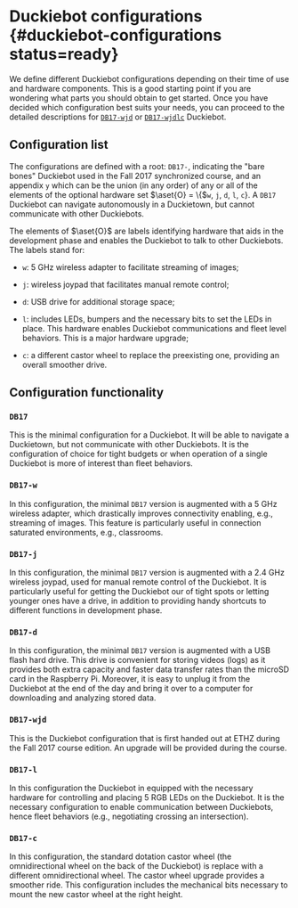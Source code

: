 # Duckiebot configurations {#duckiebot-configurations status=ready}

We define different Duckiebot configurations depending on their time of use and hardware components. This is a good starting point if you are wondering what parts you should obtain to get started. Once you have decided which configuration best suits your needs, you can proceed to the detailed descriptions for [`DB17-wjd`](#acquiring-parts-c0) or [`DB17-wjdlc`](#acquiring-parts-c1) Duckiebot.

## Configuration list

The configurations are defined with a root: `DB17-`, indicating the "bare bones" Duckiebot used in the Fall 2017 synchronized course, and an appendix `y` which can be the union (in any order) of any or all of the elements of the optional hardware set $\aset{O} = \{$`w`, `j`, `d`, `l`, `c`$\}$. A `DB17` Duckiebot can navigate autonomously in a Duckietown, but cannot communicate with other Duckiebots.

The elements of $\aset{O}$ are labels identifying hardware that aids in the development phase and enables the Duckiebot to talk to other Duckiebots. The labels stand for:

- `w`: 5 GHz wireless adapter to facilitate streaming of images;

- `j`: wireless joypad that facilitates manual remote control;

- `d`: USB drive for additional storage space;

- `l`: includes LEDs, bumpers and the necessary bits to set the LEDs in place. This hardware enables Duckiebot communications and fleet level behaviors. This is a major hardware upgrade;

- `c`: a different castor wheel to replace the preexisting one, providing an overall smoother drive.

<!--
- Configuration `DB17-w`: `DB17`, plus an additional wireless adapter.

- Configuration `DB17-j`: `DB17`, plus an additional wireless joypad for remote control.

- Configuration `DB17-d`: `DB17`, plus an additional USB drive.

- Configuration `C1`: `DB17-wjd`, plus LEDs and bumpers.
-->


## Configuration functionality

### `DB17`

This is the minimal configuration for a Duckiebot. It will be able to navigate a Duckietown, but not communicate with other Duckiebots. It is the configuration of choice for tight budgets or when operation of a single Duckiebot is more of interest than fleet behaviors.

### `DB17-w`

In this configuration, the minimal `DB17` version is augmented with a 5 GHz wireless adapter, which drastically improves connectivity enabling, e.g., streaming of images. This feature is particularly useful in connection saturated environments, e.g., classrooms.

### `DB17-j`

In this configuration, the minimal `DB17` version is augmented with a 2.4 GHz wireless joypad, used for manual remote control of the Duckiebot. It is particularly useful for getting the Duckiebot our of tight spots or letting younger ones have a drive, in addition to providing handy shortcuts to different functions in development phase.

### `DB17-d`

In this configuration, the minimal `DB17` version is augmented with a USB flash hard drive. This drive is convenient for storing videos (logs) as it provides both extra capacity and faster data transfer rates than the microSD card in the Raspberry Pi. Moreover, it is easy to unplug it from the Duckiebot at the end of the day and bring it over to a computer for downloading and analyzing stored data.

### `DB17-wjd`

This is the Duckiebot configuration that is first handed out at ETHZ during the Fall 2017 course edition. An upgrade will be provided during the course.

### `DB17-l`

In this configuration the Duckiebot in equipped with the necessary hardware for controlling and placing 5 RGB LEDs on the Duckiebot. It is the necessary configuration to enable communication between Duckiebots, hence fleet behaviors (e.g., negotiating crossing an intersection).

### `DB17-c`

In this configuration, the standard dotation castor wheel (the omnidirectional wheel on the back of the Duckiebot) is replace with a different omnidirectional wheel. The castor wheel upgrade provides a smoother ride. This configuration includes the mechanical bits necessary to mount the new castor wheel at the right height.
